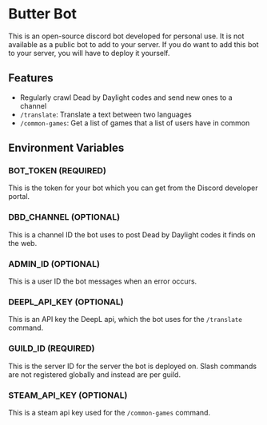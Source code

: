 # Butter Bot

This is an open-source discord bot developed for personal use. It is not 
available as a public bot to add to your server. If you do want to add this
bot to your server, you will have to deploy it yourself.

## Features

- Regularly crawl Dead by Daylight codes and send new ones to a channel
- `/translate`: Translate a text between two languages
- `/common-games`: Get a list of games that a list of users have in common

## Environment Variables
### BOT_TOKEN (REQUIRED)
This is the token for your bot which you can get from the Discord developer portal.

### DBD_CHANNEL (OPTIONAL)
This is a channel ID the bot uses to post Dead by Daylight codes it finds on the web.

### ADMIN_ID (OPTIONAL)
This is a user ID the bot messages when an error occurs.

### DEEPL_API_KEY (OPTIONAL)
This is an API key the DeepL api, which the bot uses for the `/translate` command.

### GUILD_ID (REQUIRED)
This is the server ID for the server the bot is deployed on. Slash commands
are not registered globally and instead are per guild.

### STEAM_API_KEY (OPTIONAL)
This is a steam api key used for the `/common-games` command.